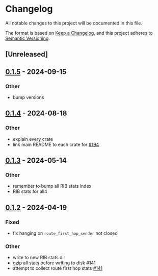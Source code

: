 # Changelog
All notable changes to this project will be documented in this file.

The format is based on [Keep a Changelog](https://keepachangelog.com/en/1.0.0/),
and this project adheres to [Semantic Versioning](https://semver.org/spec/v2.0.0.html).

## [Unreleased]

## [0.1.5](https://github.com/SichangHe/internet_route_verification/compare/route_verification_rib_stats-v0.1.4...route_verification_rib_stats-v0.1.5) - 2024-09-15

### Other

- bump versions

## [0.1.4](https://github.com/SichangHe/internet_route_verification/compare/route_verification_rib_stats-v0.1.3...route_verification_rib_stats-v0.1.4) - 2024-08-18

### Other
- explain every crate
- link main README to each crate for [#194](https://github.com/SichangHe/internet_route_verification/pull/194)

## [0.1.3](https://github.com/SichangHe/internet_route_verification/compare/route_verification_rib_stats-v0.1.2...route_verification_rib_stats-v0.1.3) - 2024-05-14

### Other
- remember to bump all RIB stats index
- RIB stats for all4

## [0.1.2](https://github.com/SichangHe/internet_route_verification/compare/route_verification_rib_stats-v0.1.1...route_verification_rib_stats-v0.1.2) - 2024-04-19

### Fixed
- fix hanging on `route_first_hop_sender` not closed

### Other
- write to new RIB stats dir
- gzip all stats before writing to disk [#141](https://github.com/SichangHe/internet_route_verification/pull/141)
- attempt to collect route first hop stats [#141](https://github.com/SichangHe/internet_route_verification/pull/141)
